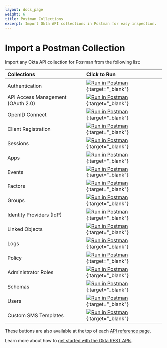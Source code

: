 ```yaml
---
layout: docs_page
weight: 6
title: Postman Collections
excerpt: Import Okta API collections in Postman for easy inspection.
---
```


# Import a Postman Collection

Import any Okta API collection for Postman from the following list:

| Collections                               | Click to Run                                                                                                                            |
|:------------------------------------------|:----------------------------------------------------------------------------------------------------------------------------------------|
| Authentication                            |   [![Run in Postman](https://run.pstmn.io/button.svg)](https://app.getpostman.com/run-collection/f9684487e584101f25a3){:target="_blank"} |
| API Access Management (OAuth 2.0)         |   [![Run in Postman](https://run.pstmn.io/button.svg)](https://app.getpostman.com/run-collection/e4d286b1af2294bb14a0){:target="_blank"} |
| OpenID Connect                            |   [![Run in Postman](https://run.pstmn.io/button.svg)](https://app.getpostman.com/run-collection/fd92d7c1ab0fbfdecab2){:target="_blank"} |
| Client Registration                   |   [![Run in Postman](https://run.pstmn.io/button.svg)](https://app.getpostman.com/run-collection/291ba43cde74844dd4a7){:target="_blank"} |
| Sessions                                  |   [![Run in Postman](https://run.pstmn.io/button.svg)](https://app.getpostman.com/run-collection/b2e06a22c396bcc94530){:target="_blank"} |
| Apps                                      |   [![Run in Postman](https://run.pstmn.io/button.svg)](https://app.getpostman.com/run-collection/4857222012c11cf5e8cd){:target="_blank"} |
| Events                                    |   [![Run in Postman](https://run.pstmn.io/button.svg)](https://app.getpostman.com/run-collection/f990a71f061a7a16d0bf){:target="_blank"} |
| Factors                                   |   [![Run in Postman](https://run.pstmn.io/button.svg)](https://app.getpostman.com/run-collection/9fdda657d134039fcaba){:target="_blank"} |
| Groups                                    |   [![Run in Postman](https://run.pstmn.io/button.svg)](https://app.getpostman.com/run-collection/0bb414f9594ed93672a0){:target="_blank"} |
| Identity Providers (IdP)                  |   [![Run in Postman](https://run.pstmn.io/button.svg)](https://app.getpostman.com/run-collection/00a7a643fc0ab3bb54c8){:target="_blank"} |
| Linked Objects                            |   [![Run in Postman](https://run.pstmn.io/button.svg)](https://app.getpostman.com/run-collection/ed4c5606d25d1014b7ea){:target="_blank"} |
| Logs                                      |   [![Run in Postman](https://run.pstmn.io/button.svg)](https://app.getpostman.com/run-collection/9cfb0dd661a5432a77c6){:target="_blank"} |
| Policy                                    |   [![Run in Postman](https://run.pstmn.io/button.svg)](https://app.getpostman.com/run-collection/0dfd99e544a12ea3db5b){:target="_blank"} |
| Administrator Roles                               |   [![Run in Postman](https://run.pstmn.io/button.svg)](https://app.getpostman.com/run-collection/04f5ec85685ac6f2827e){:target="_blank"} |
| Schemas                                   |   [![Run in Postman](https://run.pstmn.io/button.svg)](https://app.getpostman.com/run-collection/443242e60287fb4b8d6d){:target="_blank"} |
| Users                                     |   [![Run in Postman](https://run.pstmn.io/button.svg)](https://app.getpostman.com/run-collection/1755573c5cf5fbf7968b){:target="_blank"} |
| Custom SMS Templates                      |   [![Run in Postman](https://run.pstmn.io/button.svg)](https://app.getpostman.com/run-collection/d71f7946d8d56ccdaa06){:target="_blank"} |

These buttons are also available at the top of each [API reference page](/docs/api/resources/apps).

Learn more about how to [get started with the Okta REST APIs](/code/rest/).
